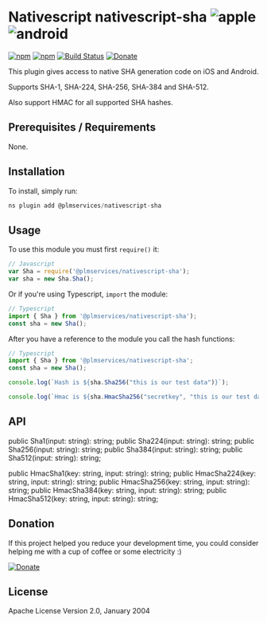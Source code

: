 # Nativescript nativescript-sha ![apple](https://cdn3.iconfinder.com/data/icons/picons-social/57/16-apple-32.png) ![android](https://cdn4.iconfinder.com/data/icons/logos-3/228/android-32.png)

[![npm](https://img.shields.io/npm/v/nativescript-sha.svg)](https://www.npmjs.com/package/nativescript-sha)
[![npm](https://img.shields.io/npm/dm/nativescript-sha.svg)](https://www.npmjs.com/package/nativescript-sha)
[![Build Status](https://travis-ci.org/mcgouganp/nativescript-sha.svg?branch=master)](https://travis-ci.org/mcgouganp/nativescript-sha)
[![Donate](https://img.shields.io/badge/Donate-PayPal-green.svg)](https://www.paypal.com/cgi-bin/webscr?cmd=_s-xclick&hosted_button_id=6D28NSTFXMQKQ)

This plugin gives access to native SHA generation code on iOS and Android.

Supports SHA-1, SHA-224, SHA-256, SHA-384 and SHA-512.

Also support HMAC for all supported SHA hashes.

## Prerequisites / Requirements

None.

## Installation

To install, simply run:

```javascript
ns plugin add @plmservices/nativescript-sha
```

## Usage

To use this module you must first `require()` it:

```javascript
// Javascript
var Sha = require('@plmservices/nativescript-sha');
var sha = new Sha.Sha();
```

Or if you're using Typescript, `import` the module:

```typescript
// Typescript
import { Sha } from '@plmservices/nativescript-sha');
const sha = new Sha();
```

After you have a reference to the module you call the hash functions:

```typescript
// Typescript
import { Sha } from '@plmservices/nativescript-sha';
const sha = new Sha();

console.log(`Hash is ${sha.Sha256("this is our test data")}`);

console.log(`Hmac is ${sha.HmacSha256("secretkey", "this is our test data")}`);
```

## API
public Sha1(input: string): string;
public Sha224(input: string): string;
public Sha256(input: string): string;
public Sha384(input: string): string;
public Sha512(input: string): string;

public HmacSha1(key: string, input: string): string;
public HmacSha224(key: string, input: string): string;
public HmacSha256(key: string, input: string): string;
public HmacSha384(key: string, input: string): string;
public HmacSha512(key: string, input: string): string;

## Donation
If this project helped you reduce your development time, you could consider helping me with a cup of coffee or some electricity :)

[![Donate](https://www.paypalobjects.com/en_AU/i/btn/btn_donateCC_LG.gif)](https://www.paypal.com/cgi-bin/webscr?cmd=_s-xclick&hosted_button_id=6D28NSTFXMQKQ)

## License

Apache License Version 2.0, January 2004
